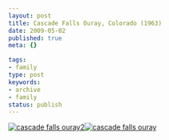 ```yaml
---
layout: post
title: Cascade Falls Ouray, Colorado (1963)
date: 2009-05-02
published: true
meta: {}

tags:
- family
type: post
keywords:
- archive
- family
status: publish
---
```

[![cascade falls ouray2](http://media.eick.us/2011/05/334957774_b2f0c65044.jpg)](http://www.flickr.com/photos/19429588@N00/334957774 "View 'cascade falls ouray2' on Flickr.com")[![cascade falls ouray](http://media.eick.us/2011/05/334956473_7adb4e7a31.jpg)](http://www.flickr.com/photos/19429588@N00/334956473 "View 'cascade falls ouray' on Flickr.com")
